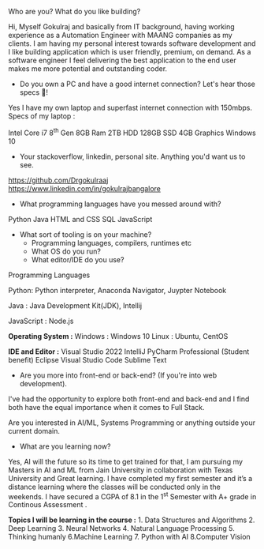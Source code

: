 Who are you? What do you like building?

Hi, Myself Gokulraj and basically from IT background, having working experience as a Automation Engineer with MAANG companies as my clients.
I am having my personal interest towards software development and I like building application which is user friendly, premium, on demand. 
As a software engineer I feel delivering the best application to the end user makes me more potential and outstanding coder. 

- Do you own a PC and have a good internet connection? Let's hear those specs 💪!

Yes I have my own laptop and superfast internet connection with 150mbps.
Specs of my laptop :

Intel Core i7
8<sup>th</sup> Gen 
8GB Ram
2TB HDD
128GB SSD
4GB Graphics
Windows 10

- Your stackoverflow, linkedin, personal site. Anything you'd want us to see.

https://github.com/Drgokulraaj
https://www.linkedin.com/in/gokulrajbangalore

- What programming languages have you messed around with?

Python
Java
HTML and CSS
SQL
JavaScript



- What sort of tooling is on your machine?
  - Programming languages, compilers, runtimes etc
  - What OS do you run?
  - What editor/IDE do you use?


Programming Languages 

Python: Python interpreter, Anaconda Navigator, Juypter Notebook

Java : Java Development Kit(JDK), Intellij

JavaScript : Node.js

**Operating System :** 
Windows : Windows 10
Linux : Ubuntu, CentOS


**IDE and Editor :** 
Visual Studio 2022
IntelliJ 
PyCharm Professional (Student benefit)
Eclipse
Visual Studio Code 
Sublime Text


- Are you more into front-end or back-end? (If you're into web development).

I've had the opportunity to explore both front-end and back-end and I find both have the equal importance when it comes to Full Stack.

Are you interested in AI/ML, Systems Programming or anything outside your current domain.

- What are you learning now?

Yes, AI will the future so its time to get trained for that, I am pursuing my Masters in AI and ML from Jain University in collaboration with Texas University and Great learning. 
I have completed my first semester and it’s a distance learning where the classes will be conducted only in the weekends. 
I have secured a CGPA of 8.1 in the 1<sup>st</sup> Semester with A+ grade in Continous Assessment . 

**Topics I will be learning in the course :** 
1\. Data Structures and Algorithms
2\. Deep Learning
3\. Neural Networks
4\. Natural Language Processing
5\. Thinking humanly
6\.Machine Learning 
7\. Python with AI
8\.Computer Vision




